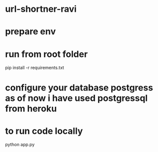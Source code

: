 # url-shortner-ravi
# prepare env 
# run from root folder
pip install -r requirements.txt

# configure your database postgress as of now i have used postgressql from heroku

# to run code locally
python app.py